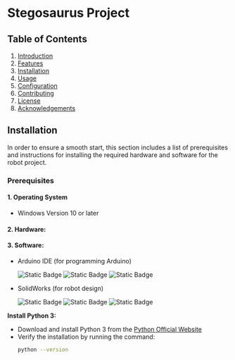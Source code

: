 # Stegosaurus Project


## Table of Contents
1. [Introduction](#introduction)
2. [Features](#features)
3. [Installation](#installation)
4. [Usage](#usage)
5. [Configuration](#configuration)
6. [Contributing](#contributing)
7. [License](#license)
8. [Acknowledgements](#acknowledgements)

## Installation
In order to ensure a smooth start, this section includes a list of prerequisites and instructions for installing the required hardware and software for the robot project.

### Prerequisites

#### 1. Operating System

- Windows Version 10 or later


#### 2. Hardware:



#### 3. Software:
- Arduino IDE (for programming Arduino)

   ![Static Badge](https://img.shields.io/badge/Arduino%20-%20%20%23009999?style=for-the-badge&logo=arduino&logoColor=%23009999&logoSize=auto&labelColor=%23F0F8FF)
   ![Static Badge](https://img.shields.io/badge/2.3.2-%23FF4500?label=Version&link=https%3A%2F%2Fwww.arduino.cc%2Fen%2Fsoftware)
   ![Static Badge](https://img.shields.io/badge/build%20-%20https%3A%2F%2Fwww.arduino.cc%2Fen%2Fsoftware-%23FF4500?label=Downlond&link=https%3A%2F%2Fwww.arduino.cc%2Fen%2Fsoftware)






- SolidWorks (for robot design)

   ![Static Badge](https://img.shields.io/badge/SOLIDWORK%20-%20%23FF3333%09?style=for-the-badge&logo=dassaultsystemes&labelColor=%23BEBEBE) 
   ![Static Badge](https://img.shields.io/badge/2022-%23FF4500?label=Version&link=https%3A%2F%2Fwww.arduino.cc%2Fen%2Fsoftware)
   ![Static Badge](https://img.shields.io/badge/Downlond-https%3A%2F%2Fwww.solidworks.com%2Fsw%2Fsupport%2Fdownloads.htm-%23FF4500)





**Install Python 3:**
   - Download and install Python 3 from the [Python Official Website](https://www.python.org/downloads/)
   - Verify the installation by running the command:
     ```sh
     python --version
     